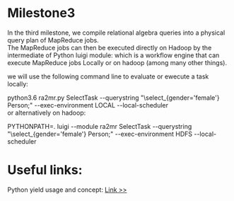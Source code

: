# Milestone3
In the third milestone, we compile relational algebra queries into a physical query plan of
MapReduce jobs.<br> The MapReduce jobs can then be executed directly on Hadoop by the intermediate of 
Python luigi module: which is a workflow engine that can execute MapReduce jobs Locally or
on hadoop (among many other things).

we will use the following command line to evaluate or ewecute a task locally:<br>

python3.6 ra2mr.py SelectTask --querystring "\select_{gender='female'} Person;" --exec-environment LOCAL --local-scheduler <br>
or alternatively on hadoop: <br> 

PYTHONPATH=. luigi --module ra2mr SelectTask --querystring "\select_{gender='female'} Person;" --exec-environment HDFS --local-scheduler
# Useful links: <br>
<p>Python yield usage and concept:
<a href="https://dzone.com/articles/when-to-use-yield-instead-of-return-in-python"> Link >> </a>
</p>